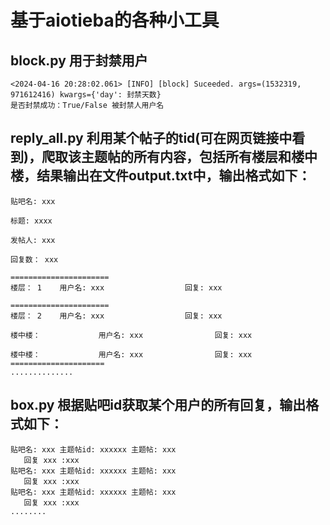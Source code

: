 # 基于aiotieba的各种小工具
## block.py 用于封禁用户
```
<2024-04-16 20:28:02.061> [INFO] [block] Suceeded. args=(1532319, 971612416) kwargs={'day': 封禁天数}
是否封禁成功：True/False 被封禁人用户名 
```
## reply_all.py 利用某个帖子的tid(可在网页链接中看到)，爬取该主题帖的所有内容，包括所有楼层和楼中楼，结果输出在文件output.txt中，输出格式如下：
```
贴吧名: xxx

标题: xxxx

发帖人: xxx

回复数： xxx

======================
楼层： 1    用户名: xxx                  回复: xxx

======================
楼层： 2    用户名: xxx                  回复: xxx

楼中楼：             用户名: xxx                回复: xxx

楼中楼：             用户名: xxx                回复: xxx
=====================
..............
```
## box.py 根据贴吧id获取某个用户的所有回复，输出格式如下：
```
贴吧名: xxx 主题帖id: xxxxxx 主题帖: xxx
   回复 xxx :xxx
贴吧名: xxx 主题帖id: xxxxxx 主题帖: xxx
   回复 xxx :xxx
贴吧名: xxx 主题帖id: xxxxxx 主题帖: xxx
   回复 xxx :xxx
........
```
